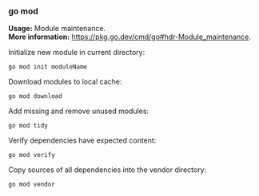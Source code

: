 ### go mod

**Usage:** Module maintenance. <br />
**More information:** https://pkg.go.dev/cmd/go#hdr-Module_maintenance. <br />

Initialize new module in current directory:

```
go mod init moduleName
```

Download modules to local cache:

```
go mod download
```

Add missing and remove unused modules:

```
go mod tidy
```

Verify dependencies have expected content:

```
go mod verify
```

Copy sources of all dependencies into the vendor directory:

```
go mod vendor
```
